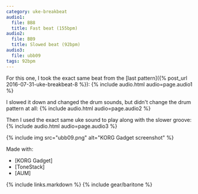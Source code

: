 ```yaml
---
category: uke-breakbeat
audio1:
  file: BB8
  title: Fast beat (155bpm)
audio2:
  file: BB9
  title: Slowed beat (92bpm)
audio3:
  file: ubb09
tags: 92bpm
---
```

For this one, I took the exact same beat from the [last pattern]({% post_url 2016-07-31-uke-breakbeat-8 %}):
{% include audio.html audio=page.audio1 %}

I slowed it down and changed the drum sounds, but didn't change the drum pattern at all:
{% include audio.html audio=page.audio2 %}

Then I used the exact same uke sound to play along with the slower groove:
{% include audio.html audio=page.audio3 %}

{% include img src="ubb09.png" alt="KORG Gadget screenshot" %}

Made with:

* [KORG Gadget]
* [ToneStack]
* [AUM]

{% include links.markdown %}
{% include gear/baritone %}